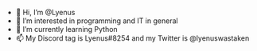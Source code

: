 - 👋 Hi, I’m @Lyenus
- 👀 I’m interested in programming and IT in general
- 🌱 I’m currently learning Python
- 📫 My Discord tag is Lyenus#8254 and my Twitter is @lyenuswastaken
